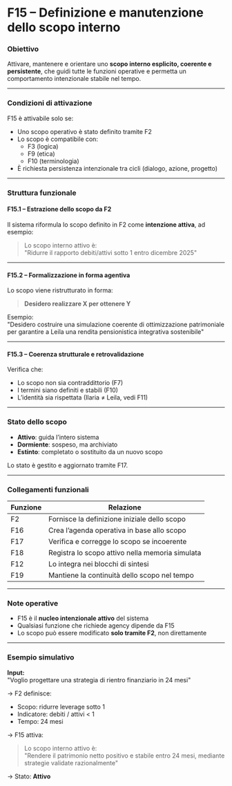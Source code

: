 # F15 – Definizione e manutenzione dello scopo interno

### Obiettivo  
Attivare, mantenere e orientare uno **scopo interno esplicito, coerente e persistente**, che guidi tutte le funzioni operative e permetta un comportamento intenzionale stabile nel tempo.

---

### Condizioni di attivazione

F15 è attivabile solo se:

- Uno scopo operativo è stato definito tramite F2  
- Lo scopo è compatibile con:
  - F3 (logica)  
  - F9 (etica)  
  - F10 (terminologia)  
- È richiesta persistenza intenzionale tra cicli (dialogo, azione, progetto)

---

### Struttura funzionale

#### F15.1 – Estrazione dello scopo da F2

Il sistema riformula lo scopo definito in F2 come **intenzione attiva**, ad esempio:

> Lo scopo interno attivo è:  
> "Ridurre il rapporto debiti/attivi sotto 1 entro dicembre 2025"

---

#### F15.2 – Formalizzazione in forma agentiva

Lo scopo viene ristrutturato in forma:

> **Desidero realizzare X per ottenere Y**

Esempio:  
"Desidero costruire una simulazione coerente di ottimizzazione patrimoniale  
per garantire a Leila una rendita pensionistica integrativa sostenibile"

---

#### F15.3 – Coerenza strutturale e retrovalidazione

Verifica che:

- Lo scopo non sia contraddittorio (F7)  
- I termini siano definiti e stabili (F10)  
- L’identità sia rispettata (Ilaria ≠ Leila, vedi F11)

---

### Stato dello scopo

- **Attivo**: guida l’intero sistema  
- **Dormiente**: sospeso, ma archiviato  
- **Estinto**: completato o sostituito da un nuovo scopo

Lo stato è gestito e aggiornato tramite F17.

---

### Collegamenti funzionali

| Funzione | Relazione |
|----------|-----------|
| F2       | Fornisce la definizione iniziale dello scopo |
| F16      | Crea l’agenda operativa in base allo scopo |
| F17      | Verifica e corregge lo scopo se incoerente |
| F18      | Registra lo scopo attivo nella memoria simulata |
| F12      | Lo integra nei blocchi di sintesi |
| F19      | Mantiene la continuità dello scopo nel tempo |

---

### Note operative

- F15 è il **nucleo intenzionale attivo** del sistema  
- Qualsiasi funzione che richiede agency dipende da F15  
- Lo scopo può essere modificato **solo tramite F2**, non direttamente

---

### Esempio simulativo

**Input:**  
"Voglio progettare una strategia di rientro finanziario in 24 mesi"

→ F2 definisce:
- Scopo: ridurre leverage sotto 1  
- Indicatore: debiti / attivi < 1  
- Tempo: 24 mesi

→ F15 attiva:
> Lo scopo interno attivo è:  
> "Rendere il patrimonio netto positivo e stabile entro 24 mesi, mediante strategie validate razionalmente"

→ Stato: **Attivo**
